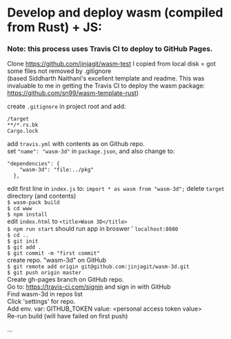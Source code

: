 # Develop and deploy wasm (compiled from Rust) + JS:

### Note: this process uses Travis CI to deploy to GitHub Pages.

Clone https://github.com/jinjagit/wasm-test I copied from local disk = got some files not removed by .gitignore    
(based Siddharth Naithani's excellent template and readme. This was invaluable to me in getting the Travis CI to deploy the wasm package: https://github.com/sn99/wasm-template-rust)  

create `.gitignore` in project root and add:  
```
/target
**/*.rs.bk
Cargo.lock
```
add `travis.yml` with contents as on Github repo.  
set `"name": "wasm-3d"` in `package.json`, and also change to:  
```
"dependencies": {
    "wasm-3d": "file:../pkg"
  },
  ```
edit first line in `index.js` to: `import * as wasm from "wasm-3d";`
delete `target` directory (and contents)  
`$ wasm-pack build`  
`$ cd www`  
`$ npm install`  
edit `index.html` to `<title>Wasm 3D</title>`  
`$ npm run start` should run app in broswer ' `localhost:8080`  
`$ cd ..`  
`$ git init`  
`$ git add .`  
`$ git commit -m "first commit"`  
create repo. "wasm-3d" on GitHub  
`$ git remote add origin git@github.com:jinjagit/wasm-3d.git`  
`$ git push origin master`  
Create gh-pages branch on GitHub repo.  
Go to: https://travis-ci.com/signin and sign in with GitHub  
Find wasm-3d in repos list  
Click 'settings' for repo.  
Add env. var: GITHUB_TOKEN value: \<personal access token value\>  
Re-run build (will have failed on first push)

...